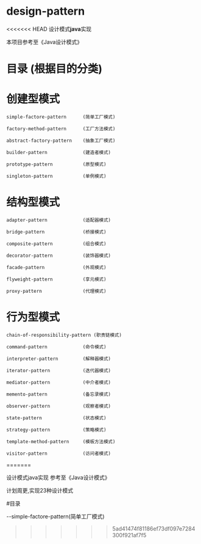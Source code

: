 # design-pattern
<<<<<<< HEAD
设计模式**java**实现

本项目参考至《Java设计模式》

# 目录 (根据目的分类)

# 创建型模式

    simple-factore-pattern      (简单工厂模式)
    
    factory-method-pattern      (工厂方法模式)
    
    abstract-factory-pattern    (抽象工厂模式)
    
    builder-pattern             (建造者模式)
    
    prototype-pattern           (原型模式)
    
    singleton-pattern           (单例模式)

# 结构型模式

    adapter-pattern             (适配器模式)
    
    bridge-pattern              (桥接模式)
    
    composite-pattern           (组合模式)
    
    decorator-pattern           (装饰器模式)
    
    facade-pattern              (外观模式)
    
    flyweight-pattern           (享元模式)
    
    proxy-pattern               (代理模式)
    
# 行为型模式

    chain-of-responsibility-pattern (职责链模式)
    
    command-pattern             (命令模式)
    
    interpreter-pattern         (解释器模式)
    
    iterator-pattern            (迭代器模式)
    
    mediator-pattern            (中介者模式)
    
    memento-pattern             (备忘录模式)
    
    observer-pattern            (观察者模式)
    
    state-pattern               (状态模式)
    
    strategy-pattern            (策略模式)
    
    template-method-pattern     (模板方法模式)
    
    visitor-pattern             (访问者模式)
    
=======

设计模式java实现
参考至《Java设计模式》

计划周更,实现23种设计模式

#目录

--simple-factore-pattern(简单工厂模式)
>>>>>>> 5ad41474f81186ef73df097e7284300f921af7f5
